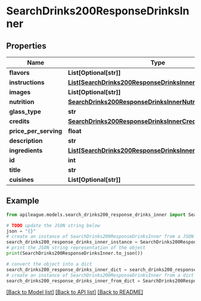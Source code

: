 # SearchDrinks200ResponseDrinksInner


## Properties

Name | Type | Description | Notes
------------ | ------------- | ------------- | -------------
**flavors** | **List[Optional[str]]** |  | [optional] 
**instructions** | [**List[SearchDrinks200ResponseDrinksInnerInstructionsInner]**](SearchDrinks200ResponseDrinksInnerInstructionsInner.md) |  | [optional] 
**images** | **List[Optional[str]]** |  | [optional] 
**nutrition** | [**SearchDrinks200ResponseDrinksInnerNutrition**](SearchDrinks200ResponseDrinksInnerNutrition.md) |  | [optional] 
**glass_type** | **str** |  | [optional] 
**credits** | [**SearchDrinks200ResponseDrinksInnerCredits**](SearchDrinks200ResponseDrinksInnerCredits.md) |  | [optional] 
**price_per_serving** | **float** |  | [optional] 
**description** | **str** |  | [optional] 
**ingredients** | [**List[SearchDrinks200ResponseDrinksInnerIngredientsInner]**](SearchDrinks200ResponseDrinksInnerIngredientsInner.md) |  | [optional] 
**id** | **int** |  | [optional] 
**title** | **str** |  | [optional] 
**cuisines** | **List[Optional[str]]** |  | [optional] 

## Example

```python
from apileague.models.search_drinks200_response_drinks_inner import SearchDrinks200ResponseDrinksInner

# TODO update the JSON string below
json = "{}"
# create an instance of SearchDrinks200ResponseDrinksInner from a JSON string
search_drinks200_response_drinks_inner_instance = SearchDrinks200ResponseDrinksInner.from_json(json)
# print the JSON string representation of the object
print(SearchDrinks200ResponseDrinksInner.to_json())

# convert the object into a dict
search_drinks200_response_drinks_inner_dict = search_drinks200_response_drinks_inner_instance.to_dict()
# create an instance of SearchDrinks200ResponseDrinksInner from a dict
search_drinks200_response_drinks_inner_from_dict = SearchDrinks200ResponseDrinksInner.from_dict(search_drinks200_response_drinks_inner_dict)
```
[[Back to Model list]](../README.md#documentation-for-models) [[Back to API list]](../README.md#documentation-for-api-endpoints) [[Back to README]](../README.md)


